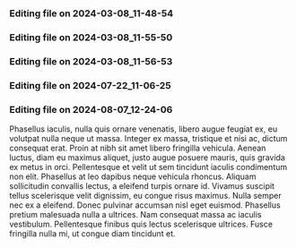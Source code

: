 

### Editing file on 2024-03-08_11-48-54




### Editing file on 2024-03-08_11-55-50




### Editing file on 2024-03-08_11-56-53




### Editing file on 2024-07-22_11-06-25






### Editing file on 2024-08-07_12-24-06

Phasellus iaculis, nulla quis ornare venenatis, libero augue feugiat ex, eu volutpat nulla neque ut massa. Integer ex massa, tristique et nisi ac, dictum consequat erat. Proin at nibh sit amet libero fringilla vehicula. Aenean luctus, diam eu maximus aliquet, justo augue posuere mauris, quis gravida ex metus in orci. Pellentesque et velit ut sem tincidunt iaculis condimentum non elit. Phasellus at leo dapibus neque vehicula rhoncus. Aliquam sollicitudin convallis lectus, a eleifend turpis ornare id. Vivamus suscipit tellus scelerisque velit dignissim, eu congue risus maximus. Nulla semper nec ex a eleifend. Donec pulvinar accumsan nisl eget euismod. Phasellus pretium malesuada nulla a ultrices. Nam consequat massa ac iaculis vestibulum. Pellentesque finibus quis lectus scelerisque ultrices. Fusce fringilla nulla mi, ut congue diam tincidunt et.


